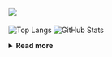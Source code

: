 ![](https://komarev.com/ghpvc/?username=chck&color=blueviolet)

<p align="left"> 
  <img alt="Top Langs" align="center" height="150" src="https://github-readme-stats-nine-umber-51.vercel.app/api/top-langs/?username=chck&layout=compact&count_private=true&show_icons=true&show_icons=true&theme=buefy" />
  <img alt="GitHub Stats" align="center" height="150" src="https://github-readme-stats-nine-umber-51.vercel.app/api?username=chck&count_private=true&show_icons=true&show_icons=true&theme=buefy" />
</p>

<details>
  <summary><b>Read more</b></summary>
  <br>

  <!--START_SECTION:waka-->
**🐱 My GitHub Data** 

> 📦 74.7 kB Used in GitHub's Storage 
 > 
> 🏆 754 Contributions in the Year 2023
 > 
> 💼 Opted to Hire
 > 
> 📜 134 Public Repositories 
 > 
> 🔑 19 Private Repositories 
 > 
**I'm a Night 🦉** 

```text
🌞 Morning                1293 commits        ████░░░░░░░░░░░░░░░░░░░░░   15.99 % 
🌆 Daytime                2056 commits        ██████░░░░░░░░░░░░░░░░░░░   25.42 % 
🌃 Evening                2217 commits        ███████░░░░░░░░░░░░░░░░░░   27.41 % 
🌙 Night                  2521 commits        ████████░░░░░░░░░░░░░░░░░   31.17 % 
```
📅 **I'm Most Productive on Monday** 

```text
Monday                   1796 commits        ██████░░░░░░░░░░░░░░░░░░░   22.21 % 
Tuesday                  1679 commits        █████░░░░░░░░░░░░░░░░░░░░   20.76 % 
Wednesday                1175 commits        ████░░░░░░░░░░░░░░░░░░░░░   14.53 % 
Thursday                 1442 commits        ████░░░░░░░░░░░░░░░░░░░░░   17.83 % 
Friday                   804 commits         ██░░░░░░░░░░░░░░░░░░░░░░░   09.94 % 
Saturday                 408 commits         █░░░░░░░░░░░░░░░░░░░░░░░░   05.05 % 
Sunday                   783 commits         ██░░░░░░░░░░░░░░░░░░░░░░░   09.68 % 
```


📊 **This Week I Spent My Time On** 

```text
💬 Programming Languages: 
Other                    51 hrs 33 mins      ████████████████████████░   96.36 % 
Markdown                 1 hr 8 mins         █░░░░░░░░░░░░░░░░░░░░░░░░   02.13 % 
Terraform                32 mins             ░░░░░░░░░░░░░░░░░░░░░░░░░   01.03 % 
YAML                     6 mins              ░░░░░░░░░░░░░░░░░░░░░░░░░   00.20 % 
Rust                     5 mins              ░░░░░░░░░░░░░░░░░░░░░░░░░   00.17 % 

🔥 Editors: 
Chrome                   51 hrs 33 mins      ████████████████████████░   96.35 % 
Obsidian                 57 mins             ░░░░░░░░░░░░░░░░░░░░░░░░░   01.78 % 
VS Code                  40 mins             ░░░░░░░░░░░░░░░░░░░░░░░░░   01.27 % 
RustRover                10 mins             ░░░░░░░░░░░░░░░░░░░░░░░░░   00.32 % 
Neovim                   8 mins              ░░░░░░░░░░░░░░░░░░░░░░░░░   00.28 % 
```

**I Mostly Code in Python** 

```text
Python                   40 repos            ████████░░░░░░░░░░░░░░░░░   32.00 % 
Jupyter Notebook         20 repos            ████░░░░░░░░░░░░░░░░░░░░░   16.00 % 
Rust                     7 repos             █░░░░░░░░░░░░░░░░░░░░░░░░   05.60 % 
Shell                    3 repos             █░░░░░░░░░░░░░░░░░░░░░░░░   02.40 % 
Astro                    1 repo              ░░░░░░░░░░░░░░░░░░░░░░░░░   00.80 % 
```



**Timeline**

![Lines of Code chart](https://raw.githubusercontent.com/chck/chck/main/assets/bar_graph.png)


 Last Updated on 2023-10-01 01:31 UTC
<!--END_SECTION:waka-->
</details>

